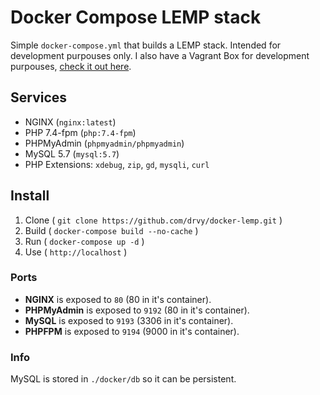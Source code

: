 # Docker Compose LEMP stack

Simple `docker-compose.yml` that builds a LEMP stack. Intended for development
purpouses only. I also have a Vagrant Box for development purpouses, [check it out
here](https://github.com/drvy/drvys-box).


## Services

- NGINX (`nginx:latest`)
- PHP 7.4-fpm (`php:7.4-fpm`)
- PHPMyAdmin (`phpmyadmin/phpmyadmin`)
- MySQL 5.7 (`mysql:5.7`)
- PHP Extensions: `xdebug`, `zip`, `gd`, `mysqli`, `curl`

## Install

1. Clone ( `git clone https://github.com/drvy/docker-lemp.git` )
2. Build ( `docker-compose build --no-cache` )
3. Run   ( `docker-compose up -d` )
4. Use   ( `http://localhost` )

### Ports

- __NGINX__ is exposed to `80` (80 in it's container).
- __PHPMyAdmin__ is exposed to `9192` (80 in it's container).
- __MySQL__ is exposed to `9193` (3306 in it's container).
- __PHPFPM__ is exposed to `9194` (9000 in it's container).

### Info

MySQL is stored in `./docker/db` so it can be persistent.
